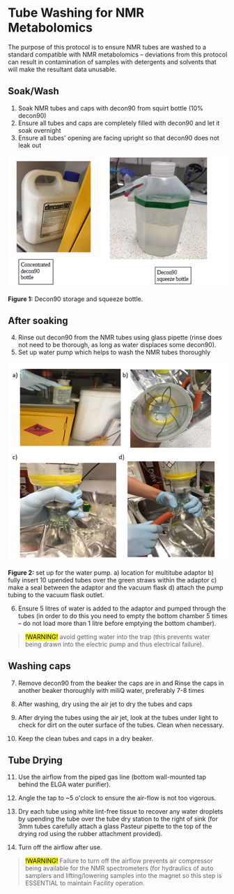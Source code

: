 # Tube Washing for NMR Metabolomics

The purpose of this protocol is to ensure NMR tubes are washed to a standard compatible with NMR metabolomics – deviations from this protocol can result in contamination of samples with detergents and solvents that will make the resultant data unusable.

## Soak/Wash

1. Soak NMR tubes and caps with decon90 from squirt bottle (10% decon90)
2. Ensure all tubes and caps are completely filled with decon90 and let it soak overnight
3. Ensure all tubes' opening are facing upright so that decon90 does not leak out

![A picture containing text, kitchen appliance  Description automatically generated](Decon.png)

**Figure 1:** Decon90 storage and squeeze bottle.

 

## After soaking

4. Rinse out decon90 from the NMR tubes using glass pipette (rinse does not need to be thorough, as long as water displaces some decon90).
5. Set up water pump which helps to wash the NMR tubes thoroughly

![A picture containing text, different, items, various  Description automatically generated](PumpSetup.png)

**Figure 2:** set up for the water pump. a) location for multitube adaptor b) fully insert 10 upended tubes over the green straws within the adaptor c) make a seal between the adaptor and the vacuum flask d) attach the pump tubing to the vacuum flask outlet.

 

6. Ensure 5 litres of water is added to the adaptor and pumped through the tubes (in order to do this you need to empty the bottom chamber 5 times – do not load more than 1 litre before emptying the bottom chamber).

>  <mark>!WARNING!</mark> avoid getting water into the trap (this prevents water being drawn into the electric pump and thus electrical failure).

 

 

## Washing caps

7. Remove decon90 from the beaker the caps are in and Rinse the caps in another beaker thoroughly with miliQ water, preferably 7-8 times

8. After washing, dry using the air jet to dry the tubes and caps

9. After drying the tubes using the air jet, look at the tubes under light to check for dirt on the outer surface of the tubes. Clean when necessary.

10. Keep the clean tubes and caps in a dry beaker.

 

## Tube Drying 

11. Use the airflow from the piped gas line (bottom wall-mounted tap behind the ELGA water purifier). 

12. Angle the tap to ~5 o'clock to ensure the air-flow is not too vigorous.

13. Dry each tube using white lint-free tissue to recover any water droplets by upending the tube over the tube dry station to the right of sink (for 3mm tubes carefully attach a glass Pasteur pipette to the top of the drying rod using the rubber attachment provided).

14. Turn off the airflow after use.

> <mark>!WARNING!</mark> Failure to turn off the airflow prevents air compressor being available for the NMR spectrometers (for hydraulics of auto samplers and lifting/lowering samples into the magnet so this step is ESSENTIAL to maintain Facility operation.

 